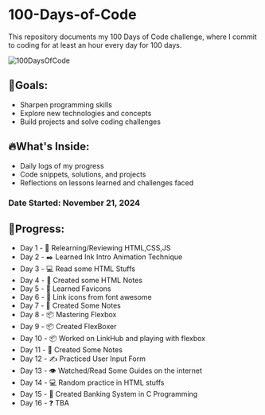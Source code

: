 # 100-Days-of-Code
This repository documents my 100 Days of Code challenge, where I commit to coding for at least an hour every day for 100 days.

![100DaysOfCode](https://github.com/user-attachments/assets/846b6b7f-74dc-4f38-b364-fd0d4699477d)

## 🌟Goals:
- Sharpen programming skills
- Explore new technologies and concepts
- Build projects and solve coding challenges

## 🔥What's Inside:
- Daily logs of my progress
- Code snippets, solutions, and projects
- Reflections on lessons learned and challenges faced

### Date Started: November 21, 2024

## 📅Progress:
- Day 1 - 🚀 Relearning/Reviewing HTML,CSS,JS
- Day 2 - ✒️ Learned Ink Intro Animation Technique
- Day 3 - 💻 Read some HTML Stuffs
- Day 4 - 📝 Created some HTML Notes
- Day 5 - 📝 Learned Favicons
- Day 6 - 🔗 Link icons from font awesome
- Day 7 - 📝 Created Some Notes
- Day 8 - 📦 Mastering Flexbox
- Day 9 - 📦 Created FlexBoxer
- Day 10 - 📦 Worked on LinkHub and playing with flexbox
- Day 11 - 📝 Created Some Notes
- Day 12 - ✍️ Practiced User Input Form
- Day 13 - 👁️ Watched/Read Some Guides on the internet
- Day 14 - 💻 Random practice in HTML stuffs
- Day 15 - 🏦 Created Banking System in C Programming
- Day 16 - ❓ TBA
